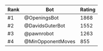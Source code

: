 Rank|Bot|Rating
---|---|---
#1|@OpeningsBot|1868
#2|@DavidsGuterBot|1552
#3|@pawnrobot|1263
#4|@MinOpponentMoves|855

